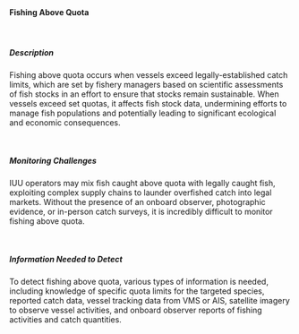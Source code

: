 <br>

#### **Fishing Above Quota**

<br>

##### **Description**

Fishing above quota occurs when vessels exceed legally-established catch limits, which are set by fishery managers based on scientific assessments of fish stocks in an effort to ensure that stocks remain sustainable. When vessels exceed set quotas, it affects fish stock data, undermining efforts to manage fish populations and potentially leading to significant ecological and economic consequences. 


<br>

##### **Monitoring Challenges**

IUU operators may mix fish caught above quota with legally caught fish, exploiting complex supply chains to launder overfished catch into legal markets. Without the presence of an onboard observer, photographic evidence, or in-person catch surveys, it is incredibly difficult to monitor fishing above quota.

<br>

##### **Information Needed to Detect**

To detect fishing above quota, various types of information is needed, including knowledge of specific quota limits for the targeted species, reported catch data, vessel tracking data from VMS or AIS, satellite imagery to observe vessel activities, and onboard observer reports of fishing activities and catch quantities. 

<br>




